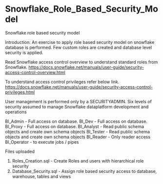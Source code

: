 # Snowflake_Role_Based_Security_Model
Snowflake role based security model

Introduction: An exercise to apply role based security model on snowflake database is performed. Few custom roles are created and database level security is applied.

Read Snowflake access control overview to understand standard roles from Snowflake.
https://docs.snowflake.net/manuals/user-guide/security-access-control-overview.html

To understand access control privileges refer below link.
https://docs.snowflake.net/manuals/user-guide/security-access-control-privileges.html

User management is performed only by a SECURITYADMIN.
Six levels of security assumed to manage Snowflake dataplatform development and operations 

BI_Admin - Full access on database.
BI_Dev   - Full access on database.
BI_Proxy - Full access on database.
BI_Analyst - Read public schema objects and create own schema objects 
BI_Tester - Read public schema objects and create own schema objects
BI_Reader - Only reader access
BI_Operator - to execute jobs / pipes

Files uploaded
1. Roles_Creation.sql     - Create Roles and users with hierarchical role security
2. Database_Security.sql  - Assign role based security access to database, warehouse, tables and views  
